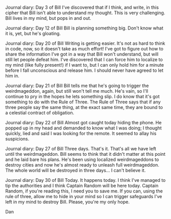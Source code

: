 Journal diary: Day 3 of Bill
  I've discovered that if I think, and write, in this cipher that Bill isn't able to understand my thought. This is very challenging. Bill lives in my mind, but pops in and out. 

Journal diary: Day 12 of Bill
  Bill is planning something big. Don't know what it is, yet, but he's gloating.

Journal diary: Day 20 of Bill
  Writing is getting easier. It's not as hard to think in code, now, so it doesn't take as much effort! I've got to figure out how to share the information I've got in a way that Bill won't understand, but will still let people defeat him. I've discovered that I can force him to localize to my mind (like fully present!) if I want to, but I can only hold him for a minute before I fall unconscious and release him. I should never have agreed to let him in.

Journal diary: Day 21 of Bill
  Bill tells me that he's going to trigger the weirdmageddon, again, but still won't tell me much. He's vain, so I'll continue to pry in the hopes he lets something slip. I do know that it's got something to do with the Rule of Three. The Rule of Three says that if any three people say the same thing, at the exact same time, they are bound to a celestial contract of obligation.

Journal diary: Day 22 of Bill
  Almost got caught today hiding the phone. He popped up in my head and demanded to know what I was doing; I thought quickly, lied and said I was looking for the remote. It seemed to allay his suspicions.

Journal diary: Day 27 of Bill
  Three days. That's it. That's all we have left until the weirdmageddon. Bill seems to think that it didn't matter at this point and he laid bare his plans. He's been using localized weirdmageddons to destroy cities and now he's almost ready to unleash full weirdmageddon. The whole world will be destroyed in three days... I can't believe it.

Journal diary: Day 30 of Bill
  Today. It happens today. I think I've managed to tip the authorities and I think Captain Random will be here today. Captain Random, if you're reading this, I need you to save me.
  If you can, using the rule of three, allow me to hide in your mind so I can trigger safeguards I've left in my mind to destroy Bill. Please, you're my only hope.
  
  Dan